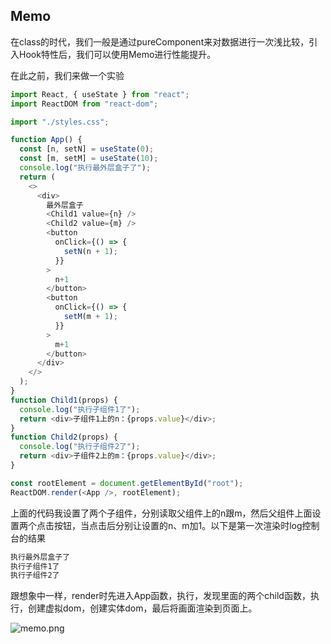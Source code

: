 ## Memo
在class的时代，我们一般是通过pureComponent来对数据进行一次浅比较，引入Hook特性后，我们可以使用Memo进行性能提升。

在此之前，我们来做一个实验
```js
import React, { useState } from "react";
import ReactDOM from "react-dom";

import "./styles.css";

function App() {
  const [n, setN] = useState(0);
  const [m, setM] = useState(10);
  console.log("执行最外层盒子了");
  return (
    <>
      <div>
        最外层盒子
        <Child1 value={n} />
        <Child2 value={m} />
        <button
          onClick={() => {
            setN(n + 1);
          }}
        >
          n+1
        </button>
        <button
          onClick={() => {
            setM(m + 1);
          }}
        >
          m+1
        </button>
      </div>
    </>
  );
}
function Child1(props) {
  console.log("执行子组件1了");
  return <div>子组件1上的n：{props.value}</div>;
}
function Child2(props) {
  console.log("执行子组件2了");
  return <div>子组件2上的m：{props.value}</div>;
}

const rootElement = document.getElementById("root");
ReactDOM.render(<App />, rootElement);
```

上面的代码我设置了两个子组件，分别读取父组件上的n跟m，然后父组件上面设置两个点击按钮，当点击后分别让设置的n、m加1。以下是第一次渲染时log控制台的结果

```js
执行最外层盒子了 
执行子组件1了 
执行子组件2了 
```

跟想象中一样，render时先进入App函数，执行，发现里面的两个child函数，执行，创建虚拟dom，创建实体dom，最后将画面渲染到页面上。

![memo.png](http://ldlw.oss-cn-shenzhen.aliyuncs.com/blog/memo.png)